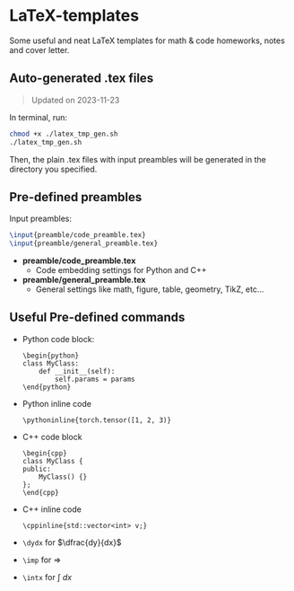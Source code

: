 # LaTeX-templates

Some useful and neat LaTeX templates for math & code homeworks, notes and cover letter.

## Auto-generated .tex files

> Updated on 2023-11-23

In terminal, run:

```bash
chmod +x ./latex_tmp_gen.sh
./latex_tmp_gen.sh
```

Then, the plain .tex files with input preambles will be generated in the directory you specified.

## Pre-defined preambles

Input preambles:

```LaTeX
\input{preamble/code_preamble.tex}
\input{preamble/general_preamble.tex}
```

- **preamble/code_preamble.tex**
  - Code embedding settings for Python and C++
- **preamble/general_preamble.tex**
  - General settings like math, figure, table, geometry, TikZ, etc...

## Useful Pre-defined commands

- Python code block:

  ```[latex]
  \begin{python}
  class MyClass:
      def __init__(self):
          self.params = params
  \end{python}
  ```
- Python inline code

  ```[latex]
  \pythoninline{torch.tensor([1, 2, 3)}
  ```
- C++ code block

  ```[latex]
  \begin{cpp}
  class MyClass {
  public:
      MyClass() {}
  };
  \end{cpp}
  ```
- C++ inline code

  ```[latex]
  \cppinline{std::vector<int> v;}
  ```
- `\dydx` for $\dfrac{dy}{dx}$
- `\imp` for $\Rightarrow$
- `\intx` for $\int  \ dx$
